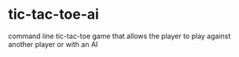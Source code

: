 # tic-tac-toe-ai
command line tic-tac-toe game that allows the player to play against another player or with an AI
